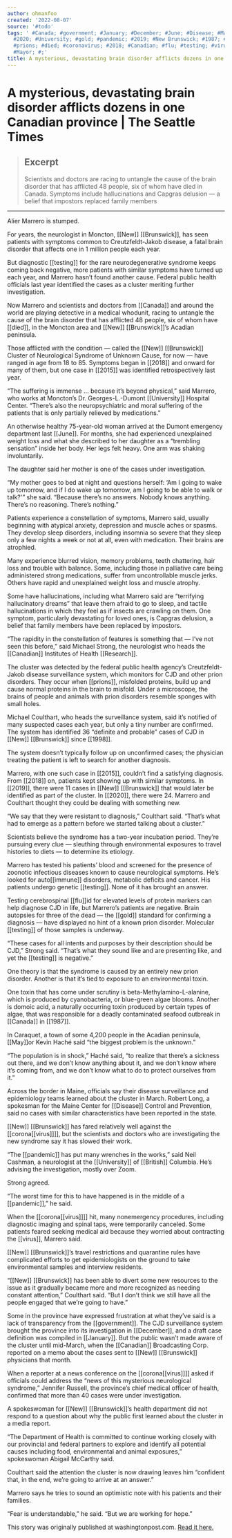 ```yaml
---
author: ohmanfoo
created: '2022-08-07'
source: '#todo'
tags: ' #Canada; #government; #January; #December; #June; #Disease; #May; #1998; #2015;
  #2020; #University; #gold; #pandemic; #2019; #New Brunswick; #1987; #immune; #British;
  #prions; #died; #coronavirus; #2018; #Canadian; #flu; #testing; #virus; #Research;
  #Mayor; #;'
title: A mysterious, devastating brain disorder afflicts dozens in one canadian province
---
```


# A mysterious, devastating brain disorder afflicts dozens in one Canadian province | The Seattle Times

> ## Excerpt
> Scientists and doctors are racing to untangle the cause of the brain disorder that has afflicted 48 people, six of whom have died in Canada. Symptoms include hallucinations and Capgras delusion — a belief that impostors replaced family members

---
Alier Marrero is stumped.

For years, the neurologist in Moncton, [[New]] [[Brunswick]], has seen patients with symptoms common to Creutzfeldt-Jakob disease, a fatal brain disorder that affects one in 1 million people each year.

But diagnostic [[testing]] for the rare neurodegenerative syndrome keeps coming back negative, more patients with similar symptoms have turned up each year, and Marrero hasn’t found another cause. Federal public health officials last year identified the cases as a cluster meriting further investigation.

Now Marrero and scientists and doctors from [[Canada]] and around the world are playing detective in a medical whodunit, racing to untangle the cause of the brain disorder that has afflicted 48 people, six of whom have [[died]], in the Moncton area and [[New]] [[Brunswick]]’s Acadian peninsula.

Those afflicted with the condition — called the [[New]] [[Brunswick]] Cluster of Neurological Syndrome of Unknown Cause, for now — have ranged in age from 18 to 85. Symptoms began in [[2018]] and onward for many of them, but one case in [[2015]] was identified retrospectively last year.

“The suffering is immense … because it’s beyond physical,” said Marrero, who works at Moncton’s Dr. Georges-L.-Dumont [[University]] Hospital Center. “There’s also the neuropsychiatric and moral suffering of the patients that is only partially relieved by medications.”

An otherwise healthy 75-year-old woman arrived at the Dumont emergency department last [[June]]. For months, she had experienced unexplained weight loss and what she described to her daughter as a “trembling sensation” inside her body. Her legs felt heavy. One arm was shaking involuntarily.

The daughter said her mother is one of the cases under investigation.

“My mother goes to bed at night and questions herself: ‘Am I going to wake up tomorrow, and if I do wake up tomorrow, am I going to be able to walk or talk?'” she said. “Because there’s no answers. Nobody knows anything. There’s no reasoning. There’s nothing.”

Patients experience a constellation of symptoms, Marrero said, usually beginning with atypical anxiety, depression and muscle aches or spasms. They develop sleep disorders, including insomnia so severe that they sleep only a few nights a week or not at all, even with medication. Their brains are atrophied.

Many experience blurred vision, memory problems, teeth chattering, hair loss and trouble with balance. Some, including those in palliative care being administered strong medications, suffer from uncontrollable muscle jerks. Others have rapid and unexplained weight loss and muscle atrophy.

Some have hallucinations, including what Marrero said are “terrifying hallucinatory dreams” that leave them afraid to go to sleep, and tactile hallucinations in which they feel as if insects are crawling on them. One symptom, particularly devastating for loved ones, is Capgras delusion, a belief that family members have been replaced by impostors.

“The rapidity in the constellation of features is something that — I’ve not seen this before,” said Michael Strong, the neurologist who heads the [[Canadian]] Institutes of Health [[Research]].

The cluster was detected by the federal public health agency’s Creutzfeldt-Jakob disease surveillance system, which monitors for CJD and other prion disorders. They occur when [[prions]], misfolded proteins, build up and cause normal proteins in the brain to misfold. Under a microscope, the brains of people and animals with prion disorders resemble sponges with small holes.

Michael Coulthart, who heads the surveillance system, said it’s notified of many suspected cases each year, but only a tiny number are confirmed. The system has identified 36 “definite and probable” cases of CJD in [[New]] [[Brunswick]] since [[1998]].

The system doesn’t typically follow up on unconfirmed cases; the physician treating the patient is left to search for another diagnosis.

Marrero, with one such case in [[2015]], couldn’t find a satisfying diagnosis. From [[2018]] on, patients kept showing up with similar symptoms. In [[2019]], there were 11 cases in [[New]] [[Brunswick]] that would later be identified as part of the cluster. In [[2020]], there were 24. Marrero and Coulthart thought they could be dealing with something new.

“We say that they were resistant to diagnosis,” Coulthart said. “That’s what had to emerge as a pattern before we started talking about a cluster.”

Scientists believe the syndrome has a two-year incubation period. They’re pursuing every clue — sleuthing through environmental exposures to travel histories to diets — to determine its etiology.

Marrero has tested his patients’ blood and screened for the presence of zoonotic infectious diseases known to cause neurological symptoms. He’s looked for auto[[immune]] disorders, metabolic deficits and cancer. His patients undergo genetic [[testing]]. None of it has brought an answer.

Testing cerebrospinal [[flu]]id for elevated levels of protein markers can help diagnose CJD in life, but Marrero’s patients are negative. Brain autopsies for three of the dead — the [[gold]] standard for confirming a diagnosis — have displayed no hint of a known prion disorder. Molecular [[testing]] of those samples is underway.

“These cases for all intents and purposes by their description should be CJD,” Strong said. “That’s what they sound like and are presenting like, and yet the [[testing]] is negative.”

One theory is that the syndrome is caused by an entirely new prion disorder. Another is that it’s tied to exposure to an environmental toxin.

One toxin that has come under scrutiny is beta-Methylamino-L-alanine, which is produced by cyanobacteria, or blue-green algae blooms. Another is domoic acid, a naturally occurring toxin produced by certain types of algae, that was responsible for a deadly contaminated seafood outbreak in [[Canada]] in [[1987]].

In Caraquet, a town of some 4,200 people in the Acadian peninsula, [[May]]or Kevin Haché said “the biggest problem is the unknown.”

“The population is in shock,” Haché said, “to realize that there’s a sickness out there, and we don’t know anything about it, and we don’t know where it’s coming from, and we don’t know what to do to protect ourselves from it.”

Across the border in Maine, officials say their disease surveillance and epidemiology teams learned about the cluster in March. Robert Long, a spokesman for the Maine Center for [[Disease]] Control and Prevention, said no cases with similar characteristics have been reported in the state.

[[New]] [[Brunswick]] has fared relatively well against the [[corona[[virus]]]], but the scientists and doctors who are investigating the new syndrome say it has slowed their work.

“The [[pandemic]] has put many wrenches in the works,” said Neil Cashman, a neurologist at the [[University]] of [[British]] Columbia. He’s advising the investigation, mostly over Zoom.

Strong agreed.

“The worst time for this to have happened is in the middle of a [[pandemic]],” he said.

When the [[corona[[virus]]]] hit, many nonemergency procedures, including diagnostic imaging and spinal taps, were temporarily canceled. Some patients feared seeking medical aid because they worried about contracting the [[virus]], Marrero said.

[[New]] [[Brunswick]]’s travel restrictions and quarantine rules have complicated efforts to get epidemiologists on the ground to take environmental samples and interview residents.

“[[New]] [[Brunswick]] has been able to divert some new resources to the issue as it gradually became more and more recognized as needing constant attention,” Coulthart said. “But I don’t think we still have all the people engaged that we’re going to have.”

Some in the province have expressed frustration at what they’ve said is a lack of transparency from the [[government]]. The CJD surveillance system brought the province into its investigation in [[December]], and a draft case definition was compiled in [[January]]. But the public wasn’t made aware of the cluster until mid-March, when the [[Canadian]] Broadcasting Corp. reported on a memo about the cases sent to [[New]] [[Brunswick]] physicians that month.

When a reporter at a news conference on the [[corona[[virus]]]] asked if officials could address the “news of this mysterious neurological syndrome,” Jennifer Russell, the province’s chief medical officer of health, confirmed that more than 40 cases were under investigation.

A spokeswoman for [[New]] [[Brunswick]]’s health department did not respond to a question about why the public first learned about the cluster in a media report.

“The Department of Health is committed to continue working closely with our provincial and federal partners to explore and identify all potential causes including food, environmental and animal exposures,” spokeswoman Abigail McCarthy said.

Coulthart said the attention the cluster is now drawing leaves him “confident that, in the end, we’re going to arrive at an answer.”

Marrero says he tries to sound an optimistic note with his patients and their families.

“Fear is understandable,” he said. “But we are working for hope.”

This story was originally published at washingtonpost.com. [Read it here.](https://www.washingtonpost.com/world/2021/05/12/canada-new-brunswick-brain-disease/)
